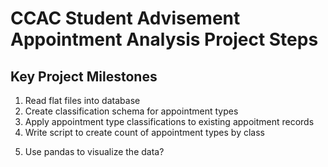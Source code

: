 # CCAC Student Advisement Appointment Analysis Project Steps

## Key Project Milestones
1. Read flat files into database
2. Create classification schema for appointment types
3. Apply appointment type classifications to existing appoitment records
4. Write script to create count of appointment types by class
<!-- Is this it? I can't beleive these are your only milestones! -->
5. Use pandas to visualize the data?

